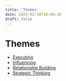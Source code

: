```yaml
---
title: 'Themes'
date: 2025-02-18T18:40:10
draft: false
---
```


# Themes

- [Executing](./executing/)
- [Influencing](./influencing/)
- [Relationship Building](./relationship-building/)
- [Strategic Thinking](./strategic-thinking/)
